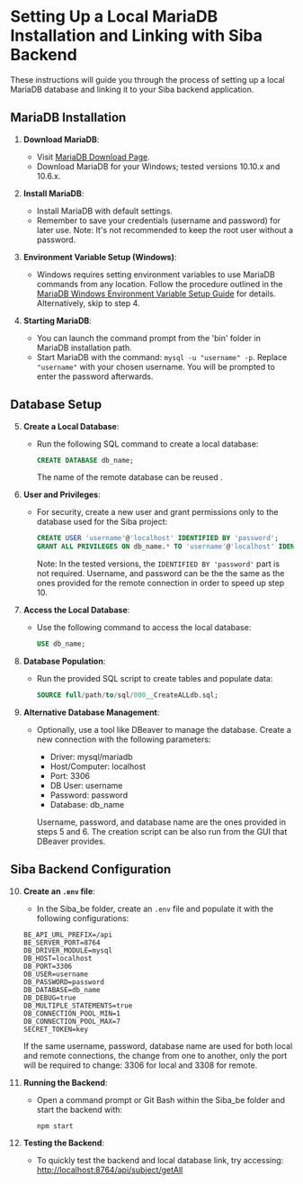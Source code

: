 # Setting Up a Local MariaDB Installation and Linking with Siba Backend

These instructions will guide you through the process of setting up a local MariaDB database and linking it to your Siba backend application.

## MariaDB Installation

1. **Download MariaDB**: 
   - Visit [MariaDB Download Page](https://mariadb.org/download/?t=mariadb&p=mariadb&r=10.10.6&os=windows&cpu=x86_64&pkg=msi&m=xtom_tal).
   - Download MariaDB for your Windows; tested versions 10.10.x and 10.6.x.

2. **Install MariaDB**:
   - Install MariaDB with default settings.
   - Remember to save your credentials (username and password) for later use. Note: It's not recommended to keep the root user without a password.

3. **Environment Variable Setup (Windows)**:
   - Windows requires setting environment variables to use MariaDB commands from any location. Follow the procedure outlined in the [MariaDB Windows Environment Variable Setup Guide](https://en.wiki.bluespice.com/wiki/Setup:Installation_Guide/System_Preparation/Windows/MariaDB) for details. Alternatively, skip to step 4.

4. **Starting MariaDB**:
   - You can launch the command prompt from the 'bin' folder in  MariaDB installation path.
   - Start MariaDB with the command: `mysql -u "username" -p`. Replace `"username"` with your chosen username. You will be prompted to enter the password afterwards.

## Database Setup

5. **Create a Local Database**:
   - Run the following SQL command to create a local database: 
     ```sql
     CREATE DATABASE db_name;
     ```
     The name of the remote database can be reused .

6. **User and Privileges**:
   - For security, create a new user and grant permissions only to the database used for the Siba project:
     ```sql
     CREATE USER 'username'@'localhost' IDENTIFIED BY 'password';
     GRANT ALL PRIVILEGES ON db_name.* TO 'username'@'localhost' IDENTIFIED BY 'password';
     ```
     Note: In the tested versions, the `IDENTIFIED BY 'password'` part is not required.
     Username, and password can be the the same as the ones provided for the remote connection in order to speed up step 10.

7. **Access the Local Database**:
   - Use the following command to access the local database:
     ```sql
     USE db_name;
     ```

8. **Database Population**:
   - Run the provided SQL script to create tables and populate data:
     ```sql
     SOURCE full/path/to/sql/000__CreateALLdb.sql;
     ```

9. **Alternative Database Management**:
   - Optionally, use a tool like DBeaver to manage the database. Create a new connection with the following parameters:
     - Driver: mysql/mariadb
     - Host/Computer: localhost
     - Port: 3306
     - DB User: username
     - Password: password
     - Database: db_name

     Username, password, and database name are the ones provided in steps 5 and 6.
     The creation script can be also run from the GUI that DBeaver provides.

## Siba Backend Configuration

10. **Create an `.env` file**:
    - In the Siba_be folder, create an `.env` file and populate it with the following configurations:

    ```plaintext
    BE_API_URL_PREFIX=/api
    BE_SERVER_PORT=8764
    DB_DRIVER_MODULE=mysql
    DB_HOST=localhost
    DB_PORT=3306
    DB_USER=username
    DB_PASSWORD=password
    DB_DATABASE=db_name
    DB_DEBUG=true
    DB_MULTIPLE_STATEMENTS=true
    DB_CONNECTION_POOL_MIN=1
    DB_CONNECTION_POOL_MAX=7
    SECRET_TOKEN=key
    ```
    If the same username, password, database name are used for both local and remote connections, the change from one to another, only the port will be required to change: 3306 for local and 3308 for remote.

11. **Running the Backend**:
    - Open a command prompt or Git Bash within the Siba_be folder and start the backend with:
      ```
      npm start
      ```

12. **Testing the Backend**:
    - To quickly test the backend and local database link, try accessing:
      [http://localhost:8764/api/subject/getAll](http://localhost:8764/api/subject/getAll)